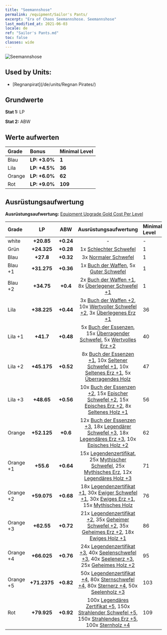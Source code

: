 ```yaml
---
title: "Seemannshose"
permalink: /equipment/Sailor's Pants/
excerpt: "Era of Chaos Seemannshose. Seemannshose"
last_modified_at: 2021-06-03
locale: de
ref: "Sailor's Pants.md"
toc: false
classes: wide
---
```


  ![Seemannshose](/images/e/e_99014.png)

## Used by Units:

* [Regnanpirat](/de/units/Regnan Pirates/) 


## Grundwerte
 **Stat 1:** LP

 **Stat 2:** ABW

## Werte aufwerten

  |     Grade    |   Bonus | Minimal Level | 
  |:-------------|:--------|:--------------| 
  | Blau | **LP: +3.0%** | **1** | 
  | Lila | **LP: +4.5%** | **36** | 
  | Orange | **LP: +6.0%** | **62** | 
  | Rot | **LP: +9.0%** | **109** | 


## Ausrüstungsaufwertung
 **Ausrüstungsaufwertung:** [Equipment Upgrade Gold Cost Per Level](/equipment/EquipmentUpgradeCostPerLevel/) 

  |          Grade      | LP | ABW | Ausrüstungsaufwertung | Minimal Level |
  |:--------------------|:---------:|:---------:|:----------------:|:--------------|
  | white | **+20.85** | **+0.24** | - | - |
  | Grün | **+24.325** | **+0.28** | 1x [Schlechter Schwefel](/ItemsDE/mat_3/) | 1 |
  | Blau | **+27.8** | **+0.32** | 3x [Normaler Schwefel](/ItemsDE/mat_9/) | 1 |
  | Blau +1 | **+31.275** | **+0.36** | 1x [Buch der Waffen](/ItemsDE/mat_18/), 5x [Guter Schwefel](/ItemsDE/mat_15/) | 1 |
  | Blau +2 | **+34.75** | **+0.4** | 2x [Buch der Waffen +1](/ItemsDE/mat_25/), 8x [Überlegener Schwefel +1](/ItemsDE/mat_22/) | 1 |
  | Lila | **+38.225** | **+0.44** | 3x [Buch der Waffen +2](/ItemsDE/mat_32/), 10x [Wertvoller Schwefel +2](/ItemsDE/mat_29/), 3x [Überlegenes Erz +1](/ItemsDE/mat_19/) | 36 |
  | Lila +1 | **+41.7** | **+0.48** | 5x [Buch der Essenzen](/ItemsDE/mat_39/), 15x [Überragender Schwefel](/ItemsDE/mat_36/), 5x [Wertvolles Erz +2](/ItemsDE/mat_26/) | 40 |
  | Lila +2 | **+45.175** | **+0.52** | 8x [Buch der Essenzen +1](/ItemsDE/mat_46/), 10x [Seltener Schwefel +1](/ItemsDE/mat_43/), 10x [Seltenes Erz +1](/ItemsDE/mat_40/), 5x [Überragendes Holz](/ItemsDE/mat_34/) | 47 |
  | Lila +3 | **+48.65** | **+0.56** | 10x [Buch der Essenzen +2](/ItemsDE/mat_53/), 15x [Epischer Schwefel +2](/ItemsDE/mat_50/), 15x [Episches Erz +2](/ItemsDE/mat_47/), 8x [Seltenes Holz +1](/ItemsDE/mat_41/) | 56 |
  | Orange | **+52.125** | **+0.6** | 12x [Buch der Essenzen +3](/ItemsDE/mat_60/), 18x [Legendärer Schwefel +3](/ItemsDE/mat_57/), 18x [Legendäres Erz +3](/ItemsDE/mat_54/), 10x [Episches Holz +2](/ItemsDE/mat_48/) | 62 |
  | Orange +1 | **+55.6** | **+0.64** | 15x [Legendenzertifikat](/ItemsDE/mat_67/), 25x [Mythischer Schwefel](/ItemsDE/mat_64/), 25x [Mythisches Erz](/ItemsDE/mat_61/), 12x [Legendäres Holz +3](/ItemsDE/mat_55/) | 71 |
  | Orange +2 | **+59.075** | **+0.68** | 18x [Legendenzertifikat +1](/ItemsDE/mat_74/), 30x [Ewiger Schwefel +1](/ItemsDE/mat_71/), 30x [Ewiges Erz +1](/ItemsDE/mat_68/), 15x [Mythisches Holz](/ItemsDE/mat_62/) | 76 |
  | Orange +3 | **+62.55** | **+0.72** | 21x [Legendenzertifikat +2](/ItemsDE/mat_81/), 35x [Geheimer Schwefel +2](/ItemsDE/mat_78/), 35x [Geheimes Erz +2](/ItemsDE/mat_75/), 18x [Ewiges Holz +1](/ItemsDE/mat_69/) | 86 |
  | Orange +4 | **+66.025** | **+0.76** | 24x [Legendenzertifikat +3](/ItemsDE/mat_88/), 40x [Seelenschwefel +3](/ItemsDE/mat_85/), 40x [Seelenerz +3](/ItemsDE/mat_82/), 25x [Geheimes Holz +2](/ItemsDE/mat_76/) | 95 |
  | Orange +5 | **+71.2375** | **+0.82** | 50x [Legendenzertifikat +4](/ItemsDE/mat_95/), 80x [Sternschwefel +4](/ItemsDE/mat_92/), 80x [Sternerz +4](/ItemsDE/mat_89/), 50x [Seelenholz +3](/ItemsDE/mat_83/) | 103 |
  | Rot | **+79.925** | **+0.92** | 100x [Legendäres Zertifikat +5](/ItemsDE/mat_102/), 150x [Strahlender Schwefel +5](/ItemsDE/mat_99/), 150x [Strahlendes Erz +5](/ItemsDE/mat_96/), 100x [Sternholz +4](/ItemsDE/mat_90/) | 109 |

